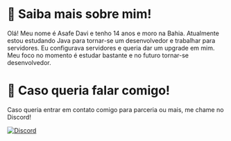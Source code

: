 # 👋 Saiba mais sobre mim!
Olá! Meu nome é Asafe Davi e tenho 14 anos e moro na Bahia. Atualmente estou estudando Java para tornar-se um desenvolvedor e trabalhar para servidores. Eu configurava servidores e queria dar um upgrade em mim. Meu foco no momento é estudar bastante e no futuro tornar-se desenvolvedor.

# 💼 Caso queria falar comigo!
Caso queria entrar em contato comigo para parceria ou mais, me chame no Discord!

[![Discord](https://img.shields.io/badge/Discord-7289DA?style=for-the-badge&logo=discord&logoColor=white)](https://discord.com/users/752995589918162995)

<!---
DaddyPassive/DaddyPassive is a ✨ special ✨ repository because its `README.md` (this file) appears on your GitHub profile.
You can click the Preview link to take a look at your changes.
--->
